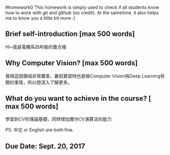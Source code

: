#homework0
This homework is simply used to check if all students know how to work with git and github (no credit).
At the sametime, it also helps me to know you a little bit more :)

## Brief self-introduction [max 500 words]
Hi~我是電機系四年級的蕭方翊
## Why Computer Vision? [max 500 words]
覺得這個領域非常厲害，暑假實習時也是做Computer Vision與Deep Learning有關的事情，所以想深入了解更多。
## What do you want to achieve in the course? [ max 500 words]
學習到CV的理論基礎，同時增加實作CV演算法的能力

PS. 中文 or English are both fine.

## Due Date: Sept. 20, 2017
